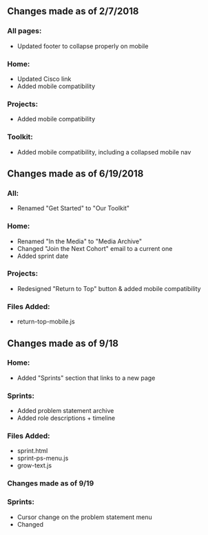 ## Changes made as of 2/7/2018

### All pages:
* Updated footer to collapse properly on mobile

### Home:
* Updated Cisco link
* Added mobile compatibility

### Projects:
* Added mobile compatibility

### Toolkit:
* Added mobile compatibility, including a collapsed mobile nav

## Changes made as of 6/19/2018

### All:
* Renamed "Get Started" to "Our Toolkit"

### Home:
* Renamed "In the Media" to "Media Archive"
* Changed "Join the Next Cohort" email to a current one
* Added sprint date

### Projects:
* Redesigned "Return to Top" button & added mobile compatibility

### Files Added:
* return-top-mobile.js

## Changes made as of 9/18

### Home:
* Added "Sprints" section that links to a new page

### Sprints:
* Added problem statement archive
* Added role descriptions + timeline

### Files Added:
* sprint.html
* sprint-ps-menu.js
* grow-text.js

### Changes made as of 9/19

### Sprints:
* Cursor change on the problem statement menu
* Changed <title> tag to match other parts of the site

### All Pages:
* Updated the nav menu to include the sprints page
* Changed titles of links ("See the Projects" > "Projects" and "Our Toolkit" > "Toolkit")
* Changed padding between links on mobile version so they fit on one screen

### Changes made as of 10/17
* All PDF links on Sprints page open to new windows

### Changes made as of 2/22
* Added more projects to project gallery
* Added image thumbnails of corresponding projects

### Changes made as of 2/27
## Files Added
* action.html
* contact.html

## Other Updates
* Major redesign of site
* Added visual elements and image files
* Restructured design of the content boxes to add roundedness and updated visuals
* Changed featured projects on the homepage
* Updated site map in footer and contact link (now goes to the contact page)
* Added embedded Typeform for contact page
* Added new data filters for the projects page

### Changes made as of 3/1
* Homepage media archive edits
* Projects in Action edits
* Mobile formatting for the get involved cards
* Updated project links

### Changes made as of 3/12
* Updated media archive and homepage project gallery
* Fixed links

### Changes made as of 4/4
* Added unlisted proposal.html page
